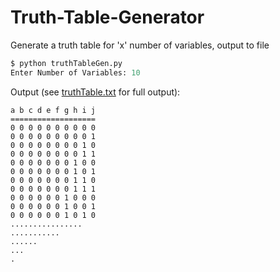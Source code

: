 Truth-Table-Generator
=====================

Generate a truth table for 'x' number of variables, output to file

```python
$ python truthTableGen.py
Enter Number of Variables: 10
```

Output (see [truthTable.txt](https://raw.github.com/eet6656/Truth-Table-Generator/master/truthTable.txt) for full output):
```
a b c d e f g h i j
===================
0 0 0 0 0 0 0 0 0 0
0 0 0 0 0 0 0 0 0 1
0 0 0 0 0 0 0 0 1 0
0 0 0 0 0 0 0 0 1 1
0 0 0 0 0 0 0 1 0 0
0 0 0 0 0 0 0 1 0 1
0 0 0 0 0 0 0 1 1 0
0 0 0 0 0 0 0 1 1 1
0 0 0 0 0 0 1 0 0 0
0 0 0 0 0 0 1 0 0 1
0 0 0 0 0 0 1 0 1 0
................
...........
......
...
.
```